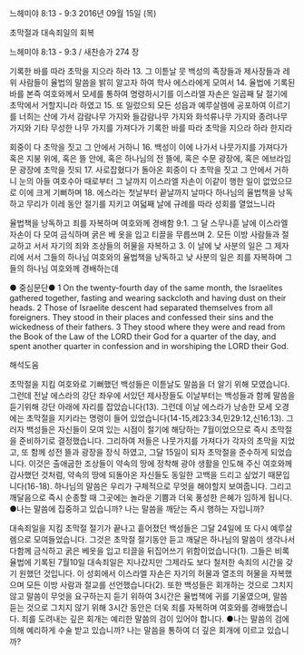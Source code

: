 느헤미야 8:13 - 9:3 
2016년 09월 15일 (목)

초막절과 대속죄일의 회복



느헤미야 8:13 - 9:3 / 새찬송가 274 장


기록한 바를 따라 초막을 지으라 하라
13. 그 이튿날 뭇 백성의 족장들과 제사장들과 레위 사람들이 율법의 말씀을 밝히 알고자 하여 학사 에스라에게 모여서 
14. 율법에 기록된 바를 본즉 여호와께서 모세를 통하여 명령하시기를 이스라엘 자손은 일곱째 달 절기에 초막에서 거할지니라 하였고 
15. 또 일렀으되 모든 성읍과 예루살렘에 공포하여 이르기를 너희는 산에 가서 감람나무 가지와 들감람나무 가지와 화석류나무 가지와 종려나무 가지와 기타 무성한 나무 가지를 가져다가 기록한 바를 따라 초막을 지으라 하라 한지라 

회중이 다 초막을 짓고 그 안에서 거하니
16. 백성이 이에 나가서 나뭇가지를 가져다가 혹은 지붕 위에, 혹은 뜰 안에, 혹은 하나님의 전 뜰에, 혹은 수문 광장에, 혹은 에브라임 문 광장에 초막을 짓되 
17. 사로잡혔다가 돌아온 회중이 다 초막을 짓고 그 안에서 거하니 눈의 아들 여호수아 때로부터 그 날까지 이스라엘 자손이 이같이 행한 일이 없었으므로 이에 크게 기뻐하며 
18. 에스라는 첫날부터 끝날까지 날마다 하나님의 율법책을 낭독하고 무리가 이레 동안 절기를 지키고 여덟째 날에 규례를 따라 성회를 열었느니라 

율법책을 낭독하고 죄를 자복하며 여호와께 경배함
9:1. 그 달 스무나흗 날에 이스라엘 자손이 다 모여 금식하며 굵은 베 옷을 입고 티끌을 무릅쓰며 
2. 모든 이방 사람들과 절교하고 서서 자기의 죄와 조상들의 허물을 자복하고 
3. 이 날에 낮 사분의 일은 그 제자리에 서서 그들의 하나님 여호와의 율법책을 낭독하고 낮 사분의 일은 죄를 자복하며 그들의 하나님 여호와께 경배하는데 

● 중심문단● 1 On the twenty-fourth day of the same month, the Israelites gathered together, fasting and wearing sackcloth and having dust on their heads. 2 Those of Israelite descent had separated themselves from all foreigners. They stood in their places and confessed their sins and the wickedness of their fathers. 3 They stood where they were and read from the Book of the Law of the LORD their God for a quarter of the day, and spent another quarter in confession and in worshiping the LORD their God.

해석도움





초막절을 지킴
여호와로 기뻐했던 백성들은 이튿날도 말씀을 더 알기 위해 모였습니다. 그런데 전날 에스라의 강단 좌우에 서있던 제사장들도 이날부터는 백성들과 함께 말씀을 듣기위해 강단 아래에 자리를 잡았습니다(13). 그런데 이날 에스라가 낭송한 모세 오경에는 초막절을 지키라는 명령이 들어 있었습니다(14-15,레23:34,민29:12,신16:13). 그러자 백성들은 자신들이 모여 있는 시점이 절기에 해당하는 7월이었으므로 즉시 초막절을 준비하기로 결정했습니다. 그리하여 저들은 나뭇가지를 가져다가 각자의 초막을 지었고, 또 함께 성전 뜰과 광장을 장식 하였고, 그달 15일이 되자 초막절을 준수하게 되었습니다. 이것은 출애굽한 조상들이 약속의 땅에 정착해 광야 생활을 인도해 주신 여호와께 감사했던 것처럼, 약속의 땅에 되돌아온 자신들도 동일한 고백을 드리고 싶었기 때문입니다(16-18). 하나님의 말씀은 우리가 구체적으로 무엇을 해야할지 보여줍니다. 그리고 깨달음으로 즉시 순종할 때 그곳에는 놀라운 기쁨과 더욱 풍성한 은혜가 임하게 됩니다.
●나는 말씀에 집중하고 있습니까? 나는 말씀을 깨닫는 즉시 행하는 자입니까?

대속죄일을 지킴
초막절 절기가 끝나고 흩어졌던 백성들은 그달 24일에 또 다시 예루살렘으로 모여들었습니다. 그것은 초막절 절기동안 듣고 깨달은 하나님의 말씀이 생각나서 다함께 금식하고 굵은 베옷을 입고 티끌을 뒤집어쓰기 위함이었습니다(1). 그들은 비록 율법에 기록된 7월10일 대속죄일은 지나갔지만 그제라도 보다 철저한 속죄의 시간을 갖기 원했던 것입니다. 이 성회에서 이스라엘 자손은 자기의 허물과 열조의 허물을 자복했으며 모든 이방 사람과 절교를 선언했습니다(2). 또한 백성들은 회개하는 것으로 그치지 않고 말씀이 무엇을 요구하는지 듣기 위하여 3시간은 율법책에 귀를 기울였으며, 말씀 듣는 것으로 그치지 않기 위해 3시간 동안은 더욱 죄를 자복하며 여호와를 경배했습니다. 죄를 도려내는 깊은 회개는 예리한 말씀의 검이 있어야 합니다.
●나는 말씀의 검에 의해 예리하게 수술 받고 있습니까? 나는 말씀을 통하여 더 깊은 회개에 이르고 있습니까?
